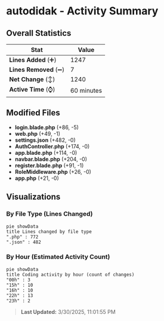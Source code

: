 # autodidak - Activity Summary 

## Overall Statistics

| Stat                   | Value                                                             |
| ---------------------- | ----------------------------------------------------------------- |
| **Lines Added** (➕)   | 1247                                          |
| **Lines Removed** (➖) | 7                                        |
| **Net Change** (↕)    | 1240                |
| **Active Time** (⌚)   | 60 minutes |


## Modified Files
- **login.blade.php** (+86, -5)
- **web.php** (+49, -1)
- **settings.json** (+482, -0)
- **AuthController.php** (+174, -0)
- **app.blade.php** (+114, -0)
- **navbar.blade.php** (+204, -0)
- **register.blade.php** (+91, -1)
- **RoleMiddleware.php** (+26, -0)
- **app.php** (+21, -0)

## Visualizations

### By File Type (Lines Changed)

```mermaid
pie showData
title Lines changed by file type
".php" : 772
".json" : 482
```

### By Hour (Estimated Activity Count)

```mermaid
pie showData
title Coding activity by hour (count of changes)
"00h" : 3
"15h" : 10
"16h" : 10
"22h" : 13
"23h" : 2
```


> **Last Updated:** 3/30/2025, 11:01:55 PM